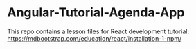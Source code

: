# Angular-Tutorial-Agenda-App
This repo contains a lesson files for React development tutorial: https://mdbootstrap.com/education/react/installation-1-npm/
